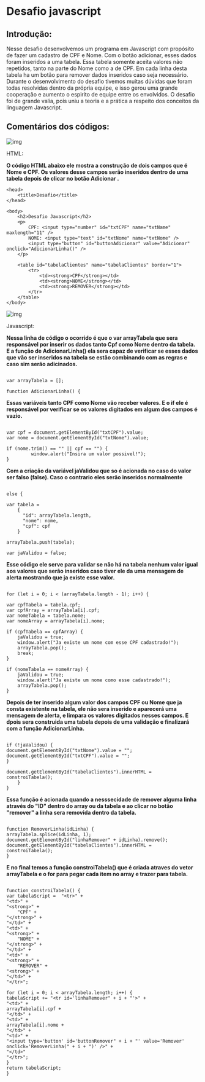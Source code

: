 # Desafio javascript


##  Introdução:

Nesse desafio desenvolvemos um programa em Javascript com propósito de fazer um cadastro de CPF e Nome. Com o botão adicionar, esses dados foram inseridos a uma tabela. Essa tabela somente aceita valores não repetidos, tanto na parte do Nome como a de CPF. Em cada linha desta tabela ha um botão para remover dados inseridos caso seja necessário. Durante o desenvolvimento do desafio tivemos muitas dúvidas que foram todas resolvidas dentro da própria equipe, e isso gerou uma grande cooperação e aumento o espirito de equipe entre os envolvidos. O desafio foi de grande valia, pois uniu a teoria e a prática a respeito dos conceitos da linguagem Javascript.


    

## Comentários dos códigos:

![img](https://encrypted-tbn0.gstatic.com/images?q=tbn:ANd9GcSLY_EV9R41Cit_VOkZF7Ssj3w8hhlPirwEpw&usqp=CAU)   

HTML:


**O código HTML abaixo ele mostra a construção de dois campos que é Nome e CPF. Os valores desse campos serão inseridos dentro de uma tabela depois de clicar no botão Adicionar .**

```
<head>
	<title>Desafio</title>
</head>

<body>
	<h2>Desafio Javascript</h2>
	<p>
		CPF: <input type="number" id="txtCPF" name="txtName" maxlength="11" />
		NOME: <input type="text" id="txtNome" name="txtNome" />
		<input type="button" id="buttonAdicionar" value="Adicionar" onclick="AdicionarLinha()" />
	</p>

	<table id="tabelaClientes" name="tabelaClientes" border="1">
		<tr>
			<td><strong>CPF</strong></td>
			<td><strong>NOME</strong></td>
			<td><strong>REMOVER</strong></td>
		</tr>
	</table>
</body>
```  

 
 ![img](https://encrypted-tbn0.gstatic.com/images?q=tbn:ANd9GcSsiT6IVZqxwjYFgAdhl8PeiYtcAo7mTAOEqg&usqp=CAU)     
 
   Javascript:
    

**Nessa linha de código o ocorrido é que o var arrayTabela que sera responsável por inserir os dados tanto Cpf como Nome dentro da tabela. E a função de AdicionarLinha() ela sera capaz de verificar se esses dados que vão ser inseridos na tabela se estão combinando com as regras e caso sim serão adicinados.**
```

var arrayTabela = [];

function AdicionarLinha() { 

```
  
 **Essas variáveis tanto CPF como Nome vão receber valores. E o if ele é responsável por verificar se os valores digitados em algum dos campos é vazio.**
```

var cpf = document.getElementById("txtCPF").value;
var nome = document.getElementById("txtNome").value;

if (nome.trim() == "" || cpf == "") {
	     window.alert("Insira um valor possivel!");
}

```
 **Com a criação da variável jaValidou que so é acionada no caso do valor ser falso (false). Caso o contrario eles serão inseridos normalmente**  

```

else {

var tabela =
    {
      "id": arrayTabela.length,
      "nome": nome,
      "cpf": cpf
    }

arrayTabela.push(tabela);

var jaValidou = false;

```
				
        
 **Esse código ele serve para validar se não há na tabela nenhum valor igual aos valores que serão inseridos caso tiver ele da uma mensagem de alerta mostrando que ja existe esse valor.**
  
```

for (let i = 0; i < (arrayTabela.length - 1); i++) {

var cpfTabela = tabela.cpf;
var cpfArray = arrayTabela[i].cpf;
var nomeTabela = tabela.nome;
var nomeArray = arrayTabela[i].nome;

if (cpfTabela == cpfArray) {
	jaValidou = true;
	window.alert("Ja existe um nome com esse CPF cadastrado!");
	arrayTabela.pop();
	break;
}

if (nomeTabela == nomeArray) {
	jaValidou = true;
	window.alert("Ja existe um nome como esse cadastrado!");
	arrayTabela.pop();
}

```

**Depois de ter inserido algum valor dos campos CPF ou Nome que ja consta existente na tabela, ele não sera inserido e aparecerá uma mensagem de alerta, e limpara  os valores digitados nesses campos. E dpois sera construida uma tabela depois de uma validação e finalizará com a função AdicionarLinha.**
 
       
```

if (!jaValidou) {
document.getElementById("txtNome").value = "";
document.getElementById("txtCPF").value = "";
}

document.getElementById("tabelaClientes").innerHTML = constroiTabela();
	}
}

```

**Essa função é acionada quando a nesssecidade de remover alguma linha através do "ID" dentro do array ou da tabela e ao clicar no botão "remover" a linha sera removida dentro da tabela.**

```

function RemoverLinha(idLinha) {
arrayTabela.splice(idLinha, 1);
document.getElementById("linhaRemover" + idLinha).remove();
document.getElementById("tabelaClientes").innerHTML = constroiTabela();
}

```   
  			
**E no final temos a função constroiTabela() que é criada atraves do vetor arrayTabela e o for para pegar cada item no array e trazer para tabela.**

```

function constroiTabela() {
var tabelaScript =  "<tr>" +
"<td>" +
"<strong>" +
	"CPF" +
"</strong>" +
"</td>" +
"<td>" +
"<strong>" +
	"NOME" +
"</strong>" +
"</td>" +
"<td>" +
"<strong>" +
	"REMOVER" +
"<strong>" +
"</td>" +
"</tr>";

for (let i = 0; i < arrayTabela.length; i++) {
tabelaScript += "<tr id='linhaRemover" + i + "'>" +
"<td>" +
arrayTabela[i].cpf +
"</td>" +
"<td>" +
arrayTabela[i].nome +
"</td>" +
"<td>" +
"<input type='button' id='buttonRemover" + i + "' value='Remover' onclick='RemoverLinha(" + i + ")' />" +
"</td>"
"</tr>";
}
return tabelaScript;
}
     
```


			
